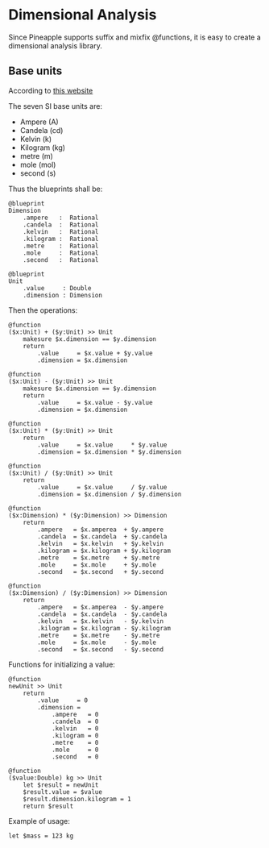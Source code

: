 # Dimensional Analysis
Since Pineapple supports suffix and mixfix @functions, it is easy to create a dimensional analysis library.

## Base units
According to [this website](http://www.npl.co.uk/reference/measurement-units/si-base-units/)

The seven SI base units are:
- Ampere (A)
- Candela (cd)
- Kelvin (k)
- Kilogram (kg)
- metre (m)
- mole (mol)
- second (s)

Thus the blueprints shall be:
```
@blueprint
Dimension
    .ampere   :  Rational
    .candela  :  Rational
    .kelvin   :  Rational
    .kilogram :  Rational
    .metre    :  Rational
    .mole     :  Rational
    .second   :  Rational

@blueprint
Unit
    .value     : Double
    .dimension : Dimension
```
Then the operations:
```
@function
($x:Unit) + ($y:Unit) >> Unit
    makesure $x.dimension == $y.dimension
    return
        .value     = $x.value + $y.value
        .dimension = $x.dimension

@function
($x:Unit) - ($y:Unit) >> Unit
    makesure $x.dimension == $y.dimension
    return
        .value     = $x.value - $y.value
        .dimension = $x.dimension

@function
($x:Unit) * ($y:Unit) >> Unit
    return
        .value     = $x.value     * $y.value
        .dimension = $x.dimension * $y.dimension

@function
($x:Unit) / ($y:Unit) >> Unit
    return
        .value     = $x.value     / $y.value
        .dimension = $x.dimension / $y.dimension

@function
($x:Dimension) * ($y:Dimension) >> Dimension
    return
        .ampere   = $x.amperea  + $y.ampere
        .candela  = $x.candela  + $y.candela
        .kelvin   = $x.kelvin   + $y.kelvin
        .kilogram = $x.kilogram + $y.kilogram
        .metre    = $x.metre    + $y.metre
        .mole     = $x.mole     + $y.mole
        .second   = $x.second   + $y.second

@function
($x:Dimension) / ($y:Dimension) >> Dimension
    return
        .ampere   = $x.amperea  - $y.ampere
        .candela  = $x.candela  - $y.candela
        .kelvin   = $x.kelvin   - $y.kelvin
        .kilogram = $x.kilogram - $y.kilogram
        .metre    = $x.metre    - $y.metre
        .mole     = $x.mole     - $y.mole
        .second   = $x.second   - $y.second
```

Functions for initializing a value:
```
@function
newUnit >> Unit
    return
        .value     = 0
        .dimension =
            .ampere   = 0
            .candela  = 0
            .kelvin   = 0
            .kilogram = 0
            .metre    = 0
            .mole     = 0
            .second   = 0

@function
($value:Double) kg >> Unit
    let $result = newUnit
    $result.value = $value
    $result.dimension.kilogram = 1
    return $result
```
Example of usage:
```
let $mass = 123 kg
```